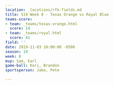 ```yaml
---
location: _locations/rfk-fields.md
title: S19 Week 8 - Texas Orange vs Royal Blue
teams-score:
- team: _teams/texas-orange.html
  score: 14
- team: _teams/royal.html
  score: 41
field: ''
date: 2019-11-03 10:00:00 -0500
season: 19
week: 8
mvp: Sam, Earl
game-ball: Kori, Brandon
sportsperson: Jake, Pete

---
```

